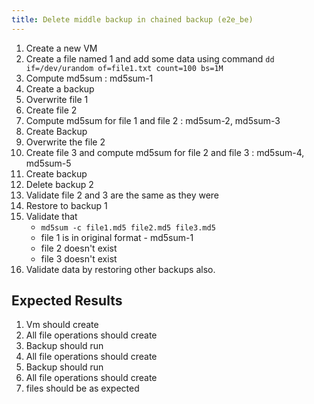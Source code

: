 ```yaml
---
title: Delete middle backup in chained backup (e2e_be)
---
```

1. Create a new VM
1. Create a file named 1 and add some data using command `dd if=/dev/urandom of=file1.txt count=100 bs=1M`
1. Compute md5sum : md5sum-1
1. Create a backup
1. Overwrite file 1 
1. Create file 2
1. Compute md5sum for file 1 and file 2 : md5sum-2, md5sum-3
1. Create Backup
1. Overwrite the file 2
1. Create file 3 and compute md5sum for file 2 and file 3 : md5sum-4, md5sum-5
1. Create backup
1. Delete backup 2
1. Validate file 2 and 3 are the same as they were
1. Restore to backup 1
1. Validate that
    - `md5sum -c file1.md5 file2.md5 file3.md5 `
    - file 1 is in original format - md5sum-1
    - file 2 doesn't exist
    - file 3 doesn't exist
1. Validate data by restoring other backups also.


## Expected Results
1. Vm should create
1. All file operations should create
1. Backup should run
1. All file operations should create
1. Backup should run
1. All file operations should create
1. files should be as expected
